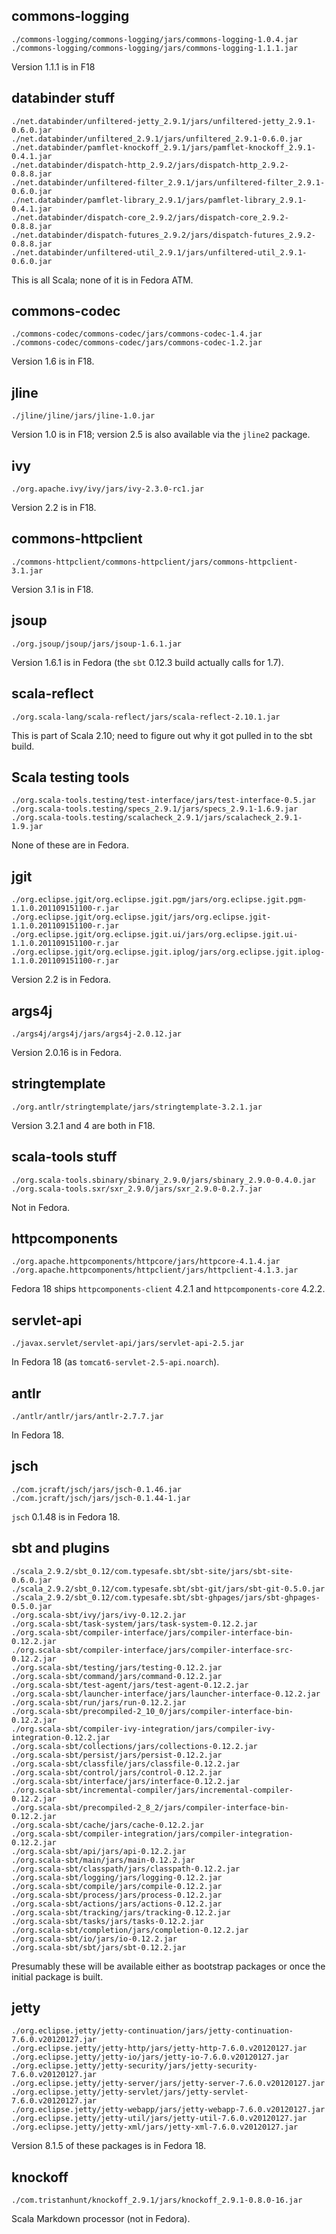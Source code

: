 ## commons-logging

    ./commons-logging/commons-logging/jars/commons-logging-1.0.4.jar
    ./commons-logging/commons-logging/jars/commons-logging-1.1.1.jar

Version 1.1.1 is in F18

## databinder stuff

    ./net.databinder/unfiltered-jetty_2.9.1/jars/unfiltered-jetty_2.9.1-0.6.0.jar
    ./net.databinder/unfiltered_2.9.1/jars/unfiltered_2.9.1-0.6.0.jar
    ./net.databinder/pamflet-knockoff_2.9.1/jars/pamflet-knockoff_2.9.1-0.4.1.jar
    ./net.databinder/dispatch-http_2.9.2/jars/dispatch-http_2.9.2-0.8.8.jar
    ./net.databinder/unfiltered-filter_2.9.1/jars/unfiltered-filter_2.9.1-0.6.0.jar
    ./net.databinder/pamflet-library_2.9.1/jars/pamflet-library_2.9.1-0.4.1.jar
    ./net.databinder/dispatch-core_2.9.2/jars/dispatch-core_2.9.2-0.8.8.jar
    ./net.databinder/dispatch-futures_2.9.2/jars/dispatch-futures_2.9.2-0.8.8.jar
    ./net.databinder/unfiltered-util_2.9.1/jars/unfiltered-util_2.9.1-0.6.0.jar

This is all Scala; none of it is in Fedora ATM.

## commons-codec

    ./commons-codec/commons-codec/jars/commons-codec-1.4.jar
    ./commons-codec/commons-codec/jars/commons-codec-1.2.jar

Version 1.6 is in F18.

## jline

    ./jline/jline/jars/jline-1.0.jar

Version 1.0 is in F18; version 2.5 is also available via the `jline2` package.

## ivy

    ./org.apache.ivy/ivy/jars/ivy-2.3.0-rc1.jar

Version 2.2 is in F18.

## commons-httpclient

    ./commons-httpclient/commons-httpclient/jars/commons-httpclient-3.1.jar

Version 3.1 is in F18.

## jsoup

    ./org.jsoup/jsoup/jars/jsoup-1.6.1.jar

Version 1.6.1 is in Fedora (the `sbt` 0.12.3 build actually calls for 1.7).

## scala-reflect

    ./org.scala-lang/scala-reflect/jars/scala-reflect-2.10.1.jar

This is part of Scala 2.10; need to figure out why it got pulled in to the sbt build.

## Scala testing tools

    ./org.scala-tools.testing/test-interface/jars/test-interface-0.5.jar
    ./org.scala-tools.testing/specs_2.9.1/jars/specs_2.9.1-1.6.9.jar
    ./org.scala-tools.testing/scalacheck_2.9.1/jars/scalacheck_2.9.1-1.9.jar

None of these are in Fedora.

## jgit

    ./org.eclipse.jgit/org.eclipse.jgit.pgm/jars/org.eclipse.jgit.pgm-1.1.0.201109151100-r.jar
    ./org.eclipse.jgit/org.eclipse.jgit/jars/org.eclipse.jgit-1.1.0.201109151100-r.jar
    ./org.eclipse.jgit/org.eclipse.jgit.ui/jars/org.eclipse.jgit.ui-1.1.0.201109151100-r.jar
    ./org.eclipse.jgit/org.eclipse.jgit.iplog/jars/org.eclipse.jgit.iplog-1.1.0.201109151100-r.jar

Version 2.2 is in Fedora.

## args4j

    ./args4j/args4j/jars/args4j-2.0.12.jar

Version 2.0.16 is in Fedora.

## stringtemplate

    ./org.antlr/stringtemplate/jars/stringtemplate-3.2.1.jar

Version 3.2.1 and 4 are both in F18.

## scala-tools stuff

    ./org.scala-tools.sbinary/sbinary_2.9.0/jars/sbinary_2.9.0-0.4.0.jar
    ./org.scala-tools.sxr/sxr_2.9.0/jars/sxr_2.9.0-0.2.7.jar

Not in Fedora.

## httpcomponents

    ./org.apache.httpcomponents/httpcore/jars/httpcore-4.1.4.jar
    ./org.apache.httpcomponents/httpclient/jars/httpclient-4.1.3.jar

Fedora 18 ships `httpcomponents-client` 4.2.1 and `httpcomponents-core` 4.2.2.

## servlet-api

    ./javax.servlet/servlet-api/jars/servlet-api-2.5.jar

In Fedora 18 (as `tomcat6-servlet-2.5-api.noarch`).

## antlr

    ./antlr/antlr/jars/antlr-2.7.7.jar

In Fedora 18.

## jsch

    ./com.jcraft/jsch/jars/jsch-0.1.46.jar
    ./com.jcraft/jsch/jars/jsch-0.1.44-1.jar

`jsch` 0.1.48 is in Fedora 18.

## sbt and plugins

    ./scala_2.9.2/sbt_0.12/com.typesafe.sbt/sbt-site/jars/sbt-site-0.6.0.jar
    ./scala_2.9.2/sbt_0.12/com.typesafe.sbt/sbt-git/jars/sbt-git-0.5.0.jar
    ./scala_2.9.2/sbt_0.12/com.typesafe.sbt/sbt-ghpages/jars/sbt-ghpages-0.5.0.jar
    ./org.scala-sbt/ivy/jars/ivy-0.12.2.jar
    ./org.scala-sbt/task-system/jars/task-system-0.12.2.jar
    ./org.scala-sbt/compiler-interface/jars/compiler-interface-bin-0.12.2.jar
    ./org.scala-sbt/compiler-interface/jars/compiler-interface-src-0.12.2.jar
    ./org.scala-sbt/testing/jars/testing-0.12.2.jar
    ./org.scala-sbt/command/jars/command-0.12.2.jar
    ./org.scala-sbt/test-agent/jars/test-agent-0.12.2.jar
    ./org.scala-sbt/launcher-interface/jars/launcher-interface-0.12.2.jar
    ./org.scala-sbt/run/jars/run-0.12.2.jar
    ./org.scala-sbt/precompiled-2_10_0/jars/compiler-interface-bin-0.12.2.jar
    ./org.scala-sbt/compiler-ivy-integration/jars/compiler-ivy-integration-0.12.2.jar
    ./org.scala-sbt/collections/jars/collections-0.12.2.jar
    ./org.scala-sbt/persist/jars/persist-0.12.2.jar
    ./org.scala-sbt/classfile/jars/classfile-0.12.2.jar
    ./org.scala-sbt/control/jars/control-0.12.2.jar
    ./org.scala-sbt/interface/jars/interface-0.12.2.jar
    ./org.scala-sbt/incremental-compiler/jars/incremental-compiler-0.12.2.jar
    ./org.scala-sbt/precompiled-2_8_2/jars/compiler-interface-bin-0.12.2.jar
    ./org.scala-sbt/cache/jars/cache-0.12.2.jar
    ./org.scala-sbt/compiler-integration/jars/compiler-integration-0.12.2.jar
    ./org.scala-sbt/api/jars/api-0.12.2.jar
    ./org.scala-sbt/main/jars/main-0.12.2.jar
    ./org.scala-sbt/classpath/jars/classpath-0.12.2.jar
    ./org.scala-sbt/logging/jars/logging-0.12.2.jar
    ./org.scala-sbt/compile/jars/compile-0.12.2.jar
    ./org.scala-sbt/process/jars/process-0.12.2.jar
    ./org.scala-sbt/actions/jars/actions-0.12.2.jar
    ./org.scala-sbt/tracking/jars/tracking-0.12.2.jar
    ./org.scala-sbt/tasks/jars/tasks-0.12.2.jar
    ./org.scala-sbt/completion/jars/completion-0.12.2.jar
    ./org.scala-sbt/io/jars/io-0.12.2.jar
    ./org.scala-sbt/sbt/jars/sbt-0.12.2.jar

Presumably these will be available either as bootstrap packages or once the initial package is built.

## jetty

    ./org.eclipse.jetty/jetty-continuation/jars/jetty-continuation-7.6.0.v20120127.jar
    ./org.eclipse.jetty/jetty-http/jars/jetty-http-7.6.0.v20120127.jar
    ./org.eclipse.jetty/jetty-io/jars/jetty-io-7.6.0.v20120127.jar
    ./org.eclipse.jetty/jetty-security/jars/jetty-security-7.6.0.v20120127.jar
    ./org.eclipse.jetty/jetty-server/jars/jetty-server-7.6.0.v20120127.jar
    ./org.eclipse.jetty/jetty-servlet/jars/jetty-servlet-7.6.0.v20120127.jar
    ./org.eclipse.jetty/jetty-webapp/jars/jetty-webapp-7.6.0.v20120127.jar
    ./org.eclipse.jetty/jetty-util/jars/jetty-util-7.6.0.v20120127.jar
    ./org.eclipse.jetty/jetty-xml/jars/jetty-xml-7.6.0.v20120127.jar

Version 8.1.5 of these packages is in Fedora 18.

## knockoff

    ./com.tristanhunt/knockoff_2.9.1/jars/knockoff_2.9.1-0.8.0-16.jar

Scala Markdown processor (not in Fedora).
